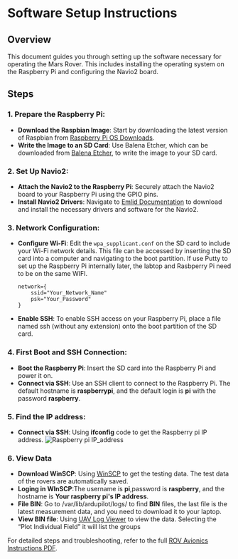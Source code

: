 # Software Setup Instructions

## Overview
This document guides you through setting up the software necessary for operating the Mars Rover. This includes installing the operating system on the Raspberry Pi and configuring the Navio2 board.

## Steps

### 1. Prepare the Raspberry Pi:
- **Download the Raspbian Image**: Start by downloading the latest version of Raspbian from [Raspberry Pi OS Downloads](https://www.raspberrypi.org/software/).
- **Write the Image to an SD Card**: Use Balena Etcher, which can be downloaded from [Balena Etcher](https://www.balena.io/etcher/), to write the image to your SD card.

### 2. Set Up Navio2:
- **Attach the Navio2 to the Raspberry Pi**: Securely attach the Navio2 board to your Raspberry Pi using the GPIO pins.
- **Install Navio2 Drivers**: Navigate to [Emlid Documentation](https://docs.emlid.com/navio2/) to download and install the necessary drivers and software for the Navio2.

### 3. Network Configuration:
- **Configure Wi-Fi**: Edit the `wpa_supplicant.conf` on the SD card to include your Wi-Fi network details. This file can be accessed by inserting the SD card into a computer and navigating to the boot partition. If use Putty to set up the Raspberry Pi internally later, the labtop and Rasbperry Pi need to be on the same WIFI.
  
  ```plaintext
  network={
      ssid="Your_Network_Name"
      psk="Your_Password"
  }
- **Enable SSH**: To enable SSH access on your Raspberry Pi, place a file named ssh (without any extension) onto the boot partition of the SD card.
### 4. First Boot and SSH Connection:
- **Boot the Raspberry Pi**: Insert the SD card into the Raspberry Pi and power it on.
- **Connect via SSH**: Use an SSH client to connect to the Raspberry Pi. The default hostname is **raspberrypi**, and the default login is **pi** with the password **raspberry**.

### 5. Find the IP address:
- **Connect via SSH**: Using **ifconfig** code to get the Raspberry pi IP address.
  ![Raspberry pi IP_address](https://github.com/ShuoHuang999678/image/blob/main/IP_address.jpg?raw=true)

### 6. View Data
- **Download WinSCP**: Using [WinSCP](https://winscp.net/eng/index.php) to get the testing data. The test data of the rovers are automatically saved.
- **Loging in WInSCP**:The username is **pi**,password is **raspberry**, and the hostname is **Your raspberry pi's IP address**. 
- **File BIN**: Go to /var/lib/ardupilot/logs/ to find **BIN** files, the last file is the latest measurement data, and you need to download it to your laptop.
- **View BIN file**: Using [UAV Log Viewer](https://plot.ardupilot.org/#/) to view the data. Selecting the “Plot Individual Field” it will list the groups
  
For detailed steps and troubleshooting, refer to the full [ROV Avionics Instructions PDF](https://github.com/ObinnaNdbs/Mars_Rover/blob/main/Documents/ROV_Avionics_instructions.pdf).
